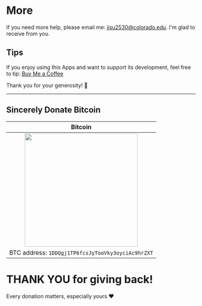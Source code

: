 # More

If you need more help, please email me: jisu2530@colorado.edu. I'm glad to receive from you.
## Tips
If you enjoy using this Apps and want to support its development, feel free to tip:
[Buy Me a Coffee](https://www.buymeacoffee.com/intelegraphics?l=en)

   

Thank you for your generosity! 💖

---
## Sincerely Donate Bitcoin

| Bitcoin                                                                                     |
|:-------------------------------------------------------------------------------------------:|
| <img src="https://github.com/intelegraphics/blob/main/bitcoin1.png?raw=true" width="300">  |
| BTC address: `1DDQgj1TP6fcsJyTooVky3oyciAc9hrZXT`    

# THANK YOU for giving back!

Every donation matters, especially yours :heart:



